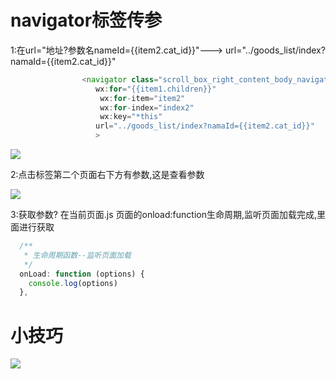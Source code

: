 # navigator标签传参

1:在url="地址?参数名nameId={{item2.cat_id}}"--->  url="../goods_list/index?namaId={{item2.cat_id}}"

```javascript
 				<navigator class="scroll_box_right_content_body_navigator" 
                   wx:for="{{item1.children}}"
                    wx:for-item="item2"
                    wx:for-index="index2"
                    wx:key="*this"
                   url="../goods_list/index?namaId={{item2.cat_id}}"
                   >
```

![](https://ae01.alicdn.com/kf/H154c66f003114f09ab5368eacf5bfd69e.jpg)

2:点击标签第二个页面右下方有参数,这是查看参数

![](https://ae01.alicdn.com/kf/H9d5494b669134820a0ae9530ae492b7b2.jpg)

3:获取参数? 在当前页面.js 页面的onload:function生命周期,监听页面加载完成,里面进行获取

```javascript
  /**
   * 生命周期函数--监听页面加载
   */
  onLoad: function (options) {
    console.log(options)
  },

```

# 小技巧

![](https://ae01.alicdn.com/kf/Hb4085bd4d3db4083a132a6bc37af4cd2l.jpg)